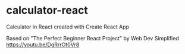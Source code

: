 # calculator-react

Calculator in React created with Create React App

Based on "The Perfect Beginner React Project" by Web Dev Simplified
https://youtu.be/DgRrrOt0Vr8

